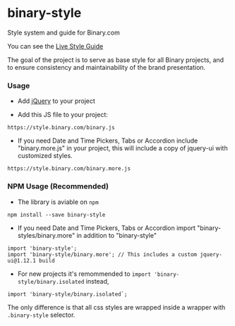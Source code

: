 # binary-style
Style system and guide for Binary.com

You can see the [Live Style Guide](https://style.binary.com/)

The goal of the project is to serve as base style for all Binary projects, and to ensure consistency and maintainability of the brand presentation.

### Usage
- Add [jQuery](https://jquery.com/) to your project

- Add this JS file to your project:

```
https://style.binary.com/binary.js
```

- If you need Date and Time Pickers, Tabs or Accordion include "binary.more.js" in your project, this will include a copy of jquery-ui with customized styles.

```
https://style.binary.com/binary.more.js
```

### NPM Usage (Recommended)
- The library is aviable on `npm`

```
npm install --save binary-style
```

- If you need Date and Time Pickers, Tabs or Accordion import "binary-styles/binary.more" in addition to "binary-style"

```
import 'binary-style';
import 'binary-style/binary.more'; // This includes a custom jquery-ui@1.12.1 build
``` 

- For new projects it's remommended to `import 'binary-style/binary.isolated` instead,  

```
import 'binary-style/binary.isolated`;
```

The only difference is that all css styles are wrapped inside a wrapper with `.binary-style` selector.
